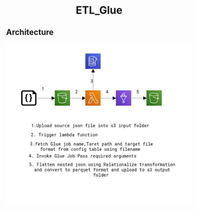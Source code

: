 <h1 align="center">
    ETL_Glue
</h1>

## Architecture

![Images](https://github.com/ratna-workspace/DE_ETL_Usecasess/blob/main/AWS_Usecases/s3-lambda-DyDB-Glue/Images/arch.JPG)

